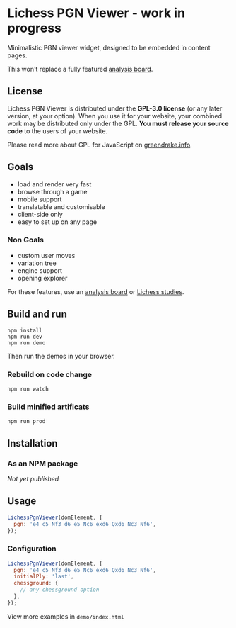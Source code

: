 # Lichess PGN Viewer - work in progress

Minimalistic PGN viewer widget, designed to be embedded in content pages.

This won't replace a fully featured [analysis board](https://lichess.org/analysis).

## License

Lichess PGN Viewer is distributed under the **GPL-3.0 license** (or any later version, at your option).
When you use it for your website, your combined work may be distributed only under the GPL.
**You must release your source code** to the users of your website.

Please read more about GPL for JavaScript on [greendrake.info](https://greendrake.info/publications/js-gpl).

## Goals

- load and render very fast
- browse through a game
- mobile support
- translatable and customisable
- client-side only
- easy to set up on any page

### Non Goals

- custom user moves
- variation tree
- engine support
- opening explorer

For these features, use an [analysis board](https://lichess.org/analysis) or [Lichess studies](https://lichess.org/study).

## Build and run

```
npm install
npm run dev
npm run demo
```

Then run the demos in your browser.

### Rebuild on code change

```
npm run watch
```

### Build minified artificats

```
npm run prod
```

## Installation

### As an NPM package

_Not yet published_

## Usage

```js
LichessPgnViewer(domElement, {
  pgn: 'e4 c5 Nf3 d6 e5 Nc6 exd6 Qxd6 Nc3 Nf6',
});
```

### Configuration

```js
LichessPgnViewer(domElement, {
  pgn: 'e4 c5 Nf3 d6 e5 Nc6 exd6 Qxd6 Nc3 Nf6',
  initialPly: 'last',
  chessground: {
    // any chessground option
  },
});
```

View more examples in `demo/index.html`
